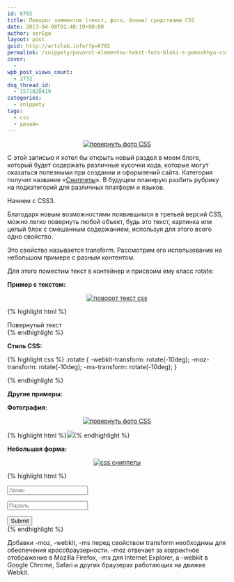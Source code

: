 ```yaml
---
id: 6782
title: Поворот элементов (текст, фото, блоки) средствами CSS
date: 2013-04-08T02:48:19+00:00
author: serEga
layout: post
guid: http://artslab.info/?p=6782
permalink: /snippety/povorot-elementov-tekst-foto-bloki-s-pomoshhyu-css/
cover:
  -
wpb_post_views_count:
  - 2732
dsq_thread_id:
  - 1571820419
categories:
  - snippety
tags:
  - css
  - дизайн
---
```

<center>
  <a href="http://googledrive.com/host/0B9lHVSSSdxdxd0hjdUdmRzY3Tjg/povernutoe_foto.jpg"><img src="http://googledrive.com/host/0B9lHVSSSdxdxd0hjdUdmRzY3Tjg/povernutoe_foto.jpg" alt="повернуть фото CSS" class="aligncenter size-full wp-image-6932" /></a>
</center>

С этой записью я хотел бы открыть новый раздел в моем блоге, который будет содержать различные кусочки кода, которые могут оказаться полезными при создании и оформлений сайта. Категория получит название «[Сниппеты](http://artslab.info/category/snippety/)». В будущем планирую разбить рубрику на подкатегорий для различных платформ и языков.

Начнем с CSS3.

<!--more-->

Благодаря новым возможностями появившимся в третьей версий CSS, можно легко повернуть любой объект, будь это текст, картинка или целый блок с смешанным содержанием, используя для этого всего одно свойство.

Это свойство называется transform. Рассмотрим его использование на небольшом примере с разным контентом.

Для этого поместим текст в контейнер и присвоим ему класс rotate:

**Пример с текстом:**



<center>
  <a href="http://googledrive.com/host/0B9lHVSSSdxdxd0hjdUdmRzY3Tjg/rotate_text.jpg"><img src="http://googledrive.com/host/0B9lHVSSSdxdxd0hjdUdmRzY3Tjg/rotate_text.jpg" alt="поворот текст css" class="aligncenter size-full wp-image-6931" /></a>
</center>



{% highlight html %}<div class="rotate">Повернутый текст</div>{% endhighlight %}

**Стиль CSS:**

{% highlight css %}
.rotate {
  -webkit-transform: rotate(-10deg);
  -moz-transform: rotate(-10deg);
  -ms-transform: rotate(-10deg);
}

{% endhighlight %}

**Другие примеры:**

**Фотография:**

<center>
  <a href="http://googledrive.com/host/0B9lHVSSSdxdxd0hjdUdmRzY3Tjg/povernutoe_foto.jpg"><img src="http://googledrive.com/host/0B9lHVSSSdxdxd0hjdUdmRzY3Tjg/povernutoe_foto.jpg" alt="повернуть фото CSS" class="aligncenter size-full wp-image-6932" /></a>
</center>



{% highlight html %}<img src="http://placeimg.com/200/200/tech" class="rotate" />{% endhighlight %}

**Небольшая форма:**



<center>
  <a href="http://googledrive.com/host/0B9lHVSSSdxdxd0hjdUdmRzY3Tjg/povernutaya_forma.jpg"><img src="http://googledrive.com/host/0B9lHVSSSdxdxd0hjdUdmRzY3Tjg/povernutaya_forma.jpg" alt="css сниппеты" class="aligncenter size-full wp-image-6930" /></a>
</center>



{% highlight html %}<div class="rotate">

<input type="text" size="20" placeholder="Логин" /><br />

<input type="password" size="20" placeholder="Пароль" /><br />

<input type="submit" size="10" />

</div>{% endhighlight %}

Добавки -moz, -webkit, -ms перед свойством transform необходимы для обеспечения кроссбраузерности. -moz отвечает за корректное отображение в Mozilla Firefox, -ms для Internet Explorer, а -webkit в Google Chrome, Safari и других браузерах работающих на движке Webkit.